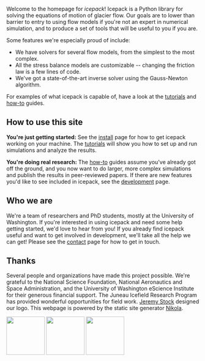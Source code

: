 <!--
.. title: Home
.. slug: index
.. date: 2020-09-05 15:58:59 UTC-07:00
.. tags: mathjax
.. category:
.. link:
.. description:
.. type: text
.. hidetitle: True
-->

Welcome to the homepage for *icepack*!
Icepack is a Python library for solving the equations of motion of glacier flow.
Our goals are to lower than barrier to entry to using flow models if you're not an expert in numerical simulation, and to produce a set of tools that will be useful to you if you are.

Some features we're especially proud of include:

* We have solvers for several flow models, from the simplest to the most complex.
* All the stress balance models are customizable -- changing the friction law is a few lines of code.
* We've got a state-of-the-art inverse solver using the Gauss-Newton algorithm.

For examples of what icepack is capable of, have a look at the [tutorials](/tutorials/) and [how-to](/how-to/) guides.

## How to use this site

**You're just getting started:** See the [install](/install/) page for how to get icepack working on your machine.
The [tutorials](/tutorials/) will show you how to set up and run simulations and analyze the results.

**You're doing real research:** The [how-to](/how-to/) guides assume you've already got off the ground, and you now want to do larger, more complex simulations and publish the results in peer-reviewed papers.
If there are new features you'd like to see included in icepack, see the [development](/developers/) page.

## Who we are

We're a team of researchers and PhD students, mostly at the University of Washington.
If you're interested in using icepack and need some help getting started, we'd love to hear from you!
If you already find icepack useful and want to get involved in development, we'll take all the help we can get!
Please see the [contact](/contact/) page for how to get in touch.

## Thanks

Several people and organizations have made this project possible.
We're grateful to the National Science Foundation, National Aeronautics and Space Administration, and the University of Washington eScience Institute for their generous financial support.
The Juneau Icefield Research Program has provided wonderful opportunities for field work.
[Jeremy Stock](http://jeremystock.com/) designed our logo.
This webpage is powered by the static site generator [Nikola](https://getnikola.com).

<img src="https://www.nsf.gov/images/logos/NSF_4-Color_bitmap_Logo_thumb.jpg" height="100px">
<img src="https://www.nasa.gov/sites/all/themes/custom/nasatwo/images/nasa-logo.svg" height="100px">
<img src="https://images.squarespace-cdn.com/content/v1/506e663fe4b04973cff68e47/1369952390562-6Z312A18G5AXIP7B4ZUH/ke17ZwdGBToddI8pDm48kPN_12wwgQFQ1P_MNUxodclZw-zPPgdn4jUwVcJE1ZvWQUxwkmyExglNqGp0IvTJZamWLI2zvYWH8K3-s_4yszcp2ryTI0HqTOaaUohrI8PIptSEwx6RWl3Iho5G7dcdVrve9aC9KuCr35c8ZMFQhoQKMshLAGzx4R3EDFOm1kBS/JIRP_Blue.jpg" height="100px">
